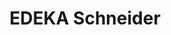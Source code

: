 ---
title: "EDEKA Schneider"
url: /neustadt-an-der-weinstrasse/edeka-schneider-diedesfelder-weg/
shop: Supermarkt
---